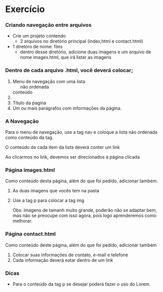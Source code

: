 # Exercício

### Criando navegação entre arquivos

- Crie um projeto contendo
  - 2 arquivos no diretório principal (index,html e contact.html)
- 1 diretóro de nome: files
  - dentro desse diretório, adicione duas imagens e um arquivo de nome images.html, que irá listar as imagens

### Dentro de cada arquivo .html, você deverá colocar;

1. Menu de navegação com uma lista <ul>não ordenada</ul> conteúdo <li>
2. Título da ṕagina
3. Um ou mais parágrafos com informações da página.

### A Navegação

Para o menu de navegação, use a tag nav e coloque a lista não ordenada como conteúdo da tag.

O conteúdo de cada item da lista deverá conter um link

Ao clicarmos no link, devemos ser direcionados à página clicada

### Página images.html

Como conteúdo desta página, além do que foi pedido, adicionar também.

1. As duas imagens que vocês tem na pasta

2. Use a tag p para colocar a tag img

   Obs: imagens de tamanh muito grande, poderão não se adaptar bem, mas não se preocupe com isso agora, pois logo aprenderemos como melhorar.

### Página contact.html

Como conteúdo deste página, além do que foi pedido, adicionar também

1. Colocar suas informações de contato, e-mail e telefone
2. Cada informação deverá estar dentro de um link 

### Dicas

- Para o conteúdo da tag p se desejar poderá fazer o uso do Lorem.





